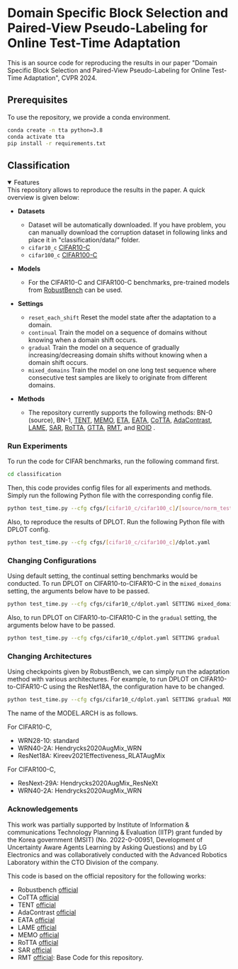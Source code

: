 # Domain Specific Block Selection and Paired-View Pseudo-Labeling for Online Test-Time Adaptation
This is an source code for reproducing the results in our paper "Domain Specific Block Selection and Paired-View Pseudo-Labeling for Online Test-Time Adaptation", CVPR 2024.


## Prerequisites
To use the repository, we provide a conda environment.
```bash
conda create -n tta python=3.8
conda activate tta 
pip install -r requirements.txt
```

## Classification

<details open>
<summary>Features</summary>
This repository allows to reproduce the results in the paper. A quick overview is given below:

- **Datasets**
  - Dataset will be automatically downloaded. If you have problem, you can manually download the corruption dataset in following links and place it in "classification/data/" folder.
  - `cifar10_c` [CIFAR10-C](https://zenodo.org/record/2535967#.ZBiI7NDMKUk)
  - `cifar100_c` [CIFAR100-C](https://zenodo.org/record/3555552#.ZBiJA9DMKUk)

- **Models**
  - For the CIFAR10-C and CIFAR100-C benchmarks, pre-trained models from [RobustBench](https://github.com/RobustBench/robustbench) can be used.
  
- **Settings**
  - `reset_each_shift` Reset the model state after the adaptation to a domain.
  - `continual` Train the model on a sequence of domains without knowing when a domain shift occurs.
  - `gradual` Train the model on a sequence of gradually increasing/decreasing domain shifts without knowing when a domain shift occurs.
  - `mixed_domains` Train the model on one long test sequence where consecutive test samples are likely to originate from different domains.

- **Methods**
  - The repository currently supports the following methods: BN-0 (source), BN-1, [TENT](https://openreview.net/pdf?id=uXl3bZLkr3c),
  [MEMO](https://openreview.net/pdf?id=vn74m_tWu8O), [ETA](https://arxiv.org/abs/2204.02610), [EATA](https://arxiv.org/abs/2204.02610),
  [CoTTA](https://arxiv.org/abs/2203.13591), [AdaContrast](https://arxiv.org/abs/2204.10377), [LAME](https://arxiv.org/abs/2201.05718), 
  [SAR](https://arxiv.org/pdf/2302.12400.pdf), [RoTTA](https://arxiv.org/pdf/2303.13899.pdf),
  [GTTA](https://arxiv.org/abs/2208.07736), [RMT](https://arxiv.org/abs/2211.13081), and [ROID](https://arxiv.org/abs/2306.00650) .


</details>

### Run Experiments
To run the code for CIFAR benchmarks, run the following command first.
```bash
cd classification
```

Then, this code provides config files for all experiments and methods. Simply run the following Python file with the corresponding config file.
```bash
python test_time.py --cfg cfgs/[cifar10_c/cifar100_c]/[source/norm_test/tent/memo/eata/cotta/adacontrast/lame/sar/rotta/rmt/roid/dplot].yaml
```

Also, to reproduce the results of DPLOT. Run the following Python file with DPLOT config.
```bash
python test_time.py --cfg cfgs/[cifar10_c/cifar100_c]/dplot.yaml
```


### Changing Configurations
Using default setting, the continual setting benchmarks would be conducted. To run DPLOT on CIFAR10-to-CIFAR10-C in the `mixed_domains` setting, the arguments below have to be passed. 
```bash
python test_time.py --cfg cfgs/cifar10_c/dplot.yaml SETTING mixed_domains
```

Also, to run DPLOT on CIFAR10-to-CIFAR10-C in the `gradual` setting, the arguments below have to be passed. 
```bash
python test_time.py --cfg cfgs/cifar10_c/dplot.yaml SETTING gradual
```

### Changing Architectures
Using checkpoints given by RobustBench, we can simply run the adaptation method with various architectures. For example, to run DPLOT on CIFAR10-to-CIFAR10-C using the ResNet18A, the configuration have to be changed. 
```bash
python test_time.py --cfg cfgs/cifar10_c/dplot.yaml SETTING gradual MODEL.ARCH Kireev2021Effectiveness_RLATAugMix
```

The name of the MODEL.ARCH is as follows.

For CIFAR10-C,
- WRN28-10: standard
- WRN40-2A: Hendrycks2020AugMix_WRN
- ResNet18A: Kireev2021Effectiveness_RLATAugMix

For CIFAR100-C,
- ResNext-29A: Hendrycks2020AugMix_ResNeXt
- WRN40-2A: Hendrycks2020AugMix_WRN


### Acknowledgements
This work was partially supported by Institute of Information \& communications Technology Planning \& Evaluation (IITP) grant funded by the Korea government (MSIT) (No. 2022-0-00951, Development of Uncertainty Aware Agents Learning by Asking Questions) and by LG Electronics and was collaboratively conducted with the Advanced Robotics Laboratory within the CTO Division of the company.

This code is based on the official repository for the following works:

+ Robustbench [official](https://github.com/RobustBench/robustbench)
+ CoTTA [official](https://github.com/qinenergy/cotta)
+ TENT [official](https://github.com/DequanWang/tent)
+ AdaContrast [official](https://github.com/DianCh/AdaContrast)
+ EATA [official](https://github.com/mr-eggplant/EATA)
+ LAME [official](https://github.com/fiveai/LAME)
+ MEMO [official](https://github.com/zhangmarvin/memo)
+ RoTTA [official](https://github.com/BIT-DA/RoTTA)
+ SAR [official](https://github.com/mr-eggplant/SAR)
+ RMT [official](https://github.com/mariodoebler/test-time-adaptation): Base Code for this repository.

